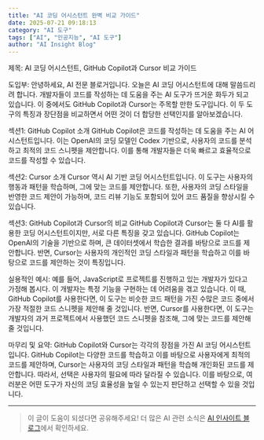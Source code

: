 ```yaml
---
title: "AI 코딩 어시스턴트 완벽 비교 가이드"
date: 2025-07-21 09:18:13
category: "AI 도구"
tags: ["AI", "인공지능", "AI 도구"]
author: "AI Insight Blog"
---
```


제목: AI 코딩 어시스턴트, GitHub Copilot과 Cursor 비교 가이드

도입부:
안녕하세요, AI 전문 블로거입니다. 오늘은 AI 코딩 어시스턴트에 대해 말씀드리려 합니다. 개발자들이 코드를 작성하는 데 도움을 주는 AI 도구가 뜨거운 화두가 되고 있습니다. 이 중에서도 GitHub Copilot과 Cursor는 주목할 만한 도구입니다. 이 두 도구의 특징과 장단점을 비교하면서 어떤 것이 더 합당한 선택인지를 알아보겠습니다.

섹션1: GitHub Copilot 소개
GitHub Copilot은 코드를 작성하는 데 도움을 주는 AI 어시스턴트입니다. 이는 OpenAI의 코딩 모델인 Codex 기반으로, 사용자의 코드를 분석하고 최적의 코드 스니펫을 제안합니다. 이를 통해 개발자들은 더욱 빠르고 효율적으로 코드를 작성할 수 있습니다.

섹션2: Cursor 소개
Cursor 역시 AI 기반 코딩 어시스턴트입니다. 이 도구는 사용자의 행동과 패턴을 학습하며, 그에 맞는 코드를 제안합니다. 또한, 사용자의 코딩 스타일을 반영한 코드 제안이 가능하며, 코드 리뷰 기능도 포함되어 있어 코드 품질을 향상시킬 수 있습니다.

섹션3: GitHub Copilot과 Cursor의 비교
GitHub Copilot과 Cursor는 둘 다 AI를 활용한 코딩 어시스턴트이지만, 서로 다른 특징을 갖고 있습니다. GitHub Copilot는 OpenAI의 기술을 기반으로 하며, 큰 데이터셋에서 학습한 결과를 바탕으로 코드를 제안합니다. 반면, Cursor는 사용자의 개인적인 코딩 스타일과 패턴을 학습하고 이를 바탕으로 코드를 제안하는 것이 특징입니다.

실용적인 예시:
예를 들어, JavaScript로 프로젝트를 진행하고 있는 개발자가 있다고 가정해 봅시다. 이 개발자는 특정 기능을 구현하는 데 어려움을 겪고 있습니다. 이 때, GitHub Copilot를 사용한다면, 이 도구는 비슷한 코드 패턴을 가진 수많은 코드 중에서 가장 적절한 코드 스니펫을 제안해 줄 것입니다. 반면, Cursor를 사용한다면, 이 도구는 개발자의 과거 프로젝트에서 사용했던 코드 스니펫을 참조해, 그에 맞는 코드를 제안해 줄 것입니다.

마무리 및 요약:
GitHub Copilot와 Cursor는 각각의 장점을 가진 AI 코딩 어시스턴트입니다. GitHub Copilot는 다양한 코드를 학습하고 이를 바탕으로 사용자에게 최적의 코드를 제안하며, Cursor는 사용자의 코딩 스타일과 패턴을 학습해 개인화된 코드를 제안합니다. 따라서, 선택은 사용자의 필요에 따라 달라질 수 있습니다. 이를 바탕으로, 여러분은 어떤 도구가 자신의 코딩 효율성을 높일 수 있는지 판단하고 선택할 수 있을 것입니다.

---

> 이 글이 도움이 되셨다면 공유해주세요! 
> 더 많은 AI 관련 소식은 [AI 인사이트 블로그](https://tonyhwang1004.github.io/ai-insight-blog)에서 확인하세요.
